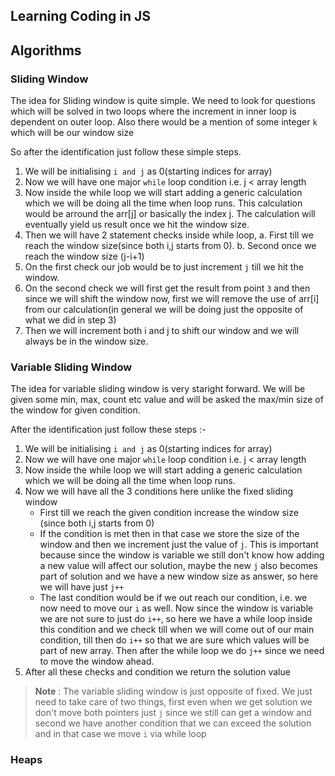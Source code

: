 ## Learning Coding in JS

## Algorithms

### Sliding Window

The idea for Sliding window is quite simple. We need to look for questions which will be solved in two loops where the increment in inner loop is dependent on outer loop. Also there would be a mention of some integer `k` which will be our window size

So after the identification just follow these simple steps.

1. We will be initialising `i and j` as 0(starting indices for array)
2. Now we will have one major `while` loop condition i.e. j < array length
3. Now inside the while loop we will start adding a generic calculation which we will be doing all the
   time when loop runs.
   This calculation would be arround the arr[j] or basically the index j. The calculation will eventually yield us result once we hit the window size.
4. Then we will have 2 statement checks inside while loop,
   a. First till we reach the window size(since both i,j starts from 0).
   b. Second once we reach the window size (j-i+1)
5. On the first check our job would be to just increment `j` till we hit the window.
6. On the second check we will first get the result from point `3` and then since we will shift the
   window now, first we will remove the use of arr[i] from our calculation(in general we will be doing just the opposite of what we did in step 3)
7. Then we will increment both i and j to shift our window and we will always be in the window size.

### Variable Sliding Window

The idea for variable sliding window is very staright forward. We will be given some min, max, count etc value and will be asked the max/min size of the window for given condition.

After the identification just follow these steps :-

1. We will be initialising `i and j` as 0(starting indices for array)
2. Now we will have one major `while` loop condition i.e. j < array length
3. Now inside the while loop we will start adding a generic calculation which we will be doing all the
   time when loop runs.
4. Now we will have all the 3 conditions here unlike the fixed sliding window
      * First till we reach the given condition increase the window size (since both i,j starts from 0)
      * If the condition is met then in that case we store the size of the window and then we increment just the value of `j`. This is important because since the window is variable we still don't know how adding a new value will affect our solution, maybe the new `j` also becomes part of solution and we have a new window size as answer, so here we will have just `j++`
      * The last condition would be if we out reach our condition, i.e. we now need to move our `i` as well. Now since the window is variable we are not sure to just do `i++`, so here we have a while loop inside this condition and we check till when we will come out of our main condition, till then do `i++` so that we are sure which values will be part of new array. Then after the while loop we do `j++` since we need to move the window ahead.
5. After all these checks and condition we return the solution value

> **Note** : The variable sliding window is just opposite of fixed. We just need to take care of two things, first even when we get solution we don't move both pointers just `j` since we still can get a window and second we have another condition that we can exceed the solution and in that case we move `i` via while loop

### Heaps
